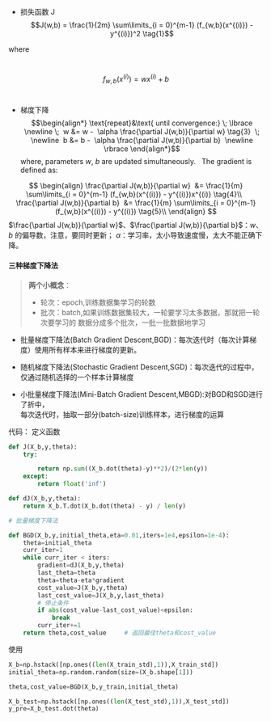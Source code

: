 - 损失函数 J
  $$J(w,b) = \frac{1}{2m} \sum\limits_{i = 0}^{m-1} (f_{w,b}(x^{(i)}) - y^{(i)})^2 \tag{1}$$

where

  $$f_{w,b}(x^{(i)}) = wx^{(i)} + b \tag{2}$$
 
 - 梯度下降
 $$\begin{align*} \text{repeat}&\text{ until convergence:} \; \lbrace \newline
\;  w &= w -  \alpha \frac{\partial J(w,b)}{\partial w} \tag{3}  \; \newline
 b &= b -  \alpha \frac{\partial J(w,b)}{\partial b}  \newline \rbrace
\end{align*}$$
where, parameters $w$, $b$ are updated simultaneously.  
The gradient is defined as:

$$
\begin{align}
\frac{\partial J(w,b)}{\partial w}  &= \frac{1}{m} \sum\limits_{i = 0}^{m-1} (f_{w,b}(x^{(i)}) - y^{(i)})x^{(i)} \tag{4}\\
  \frac{\partial J(w,b)}{\partial b}  &= \frac{1}{m} \sum\limits_{i = 0}^{m-1} (f_{w,b}(x^{(i)}) - y^{(i)}) \tag{5}\\
\end{align}
$$
$\frac{\partial J(w,b)}{\partial w}$、$\frac{\partial J(w,b)}{\partial b}$：$w$、$b$ 的偏导数，注意，要同时更新；
$\alpha$：学习率，太小导致速度慢，太大不能正确下降。

#### 三种梯度下降法

> **两个小概念**：
> 
> - 轮次：epoch,训练数据集学习的轮数
> - 批次：batch,如果训练数据集较大，一轮要学习太多数据，那就把一轮次要学习的 数据分成多个批次，一批一批数据地学习

- 批量梯度下降法(Batch Gradient Descent,BGD)：每次迭代时（每次计算梯度）使用所有样本来进行梯度的更新。
    
- 随机梯度下降法(Stochastic Gradient Descent,SGD)：每次迭代的过程中，仅通过随机选择的一个样本计算梯度
    
- 小批量梯度下降法(Mini-Batch Gradient Descent,MBGD):对BGD和SGD进行了折中，    
    每次迭代时，抽取一部分(batch-size)训练样本，进行梯度的运算


代码：
定义函数
```python
def J(X_b,y,theta):
    try:

        return np.sum((X_b.dot(theta)-y)**2)/(2*len(y))
    except:
        return float('inf')

def dJ(X_b,y,theta):
    return X_b.T.dot(X_b.dot(theta) - y) / len(y)

# 批量梯度下降法

def BGD(X_b,y,initial_theta,eta=0.01,iters=1e4,epsilon=1e-4):
    theta=initial_theta
    curr_iter=1
    while curr_iter < iters:
        gradient=dJ(X_b,y,theta)
        last_theta=theta
        theta=theta-eta*gradient
        cost_value=J(X_b,y,theta)
        last_cost_value=J(X_b,y,last_theta)
        # 停止条件
        if abs(cost_value-last_cost_value)<epsilon:
            break
        curr_iter+=1
    return theta,cost_value     # 返回最佳theta和cost_value
```
使用
```python
X_b=np.hstack([np.ones((len(X_train_std),1)),X_train_std])
initial_theta=np.random.random(size=(X_b.shape[1]))

theta,cost_value=BGD(X_b,y_train,initial_theta)

X_b_test=np.hstack([np.ones((len(X_test_std),1)),X_test_std])
y_pre=X_b_test.dot(theta)
```
